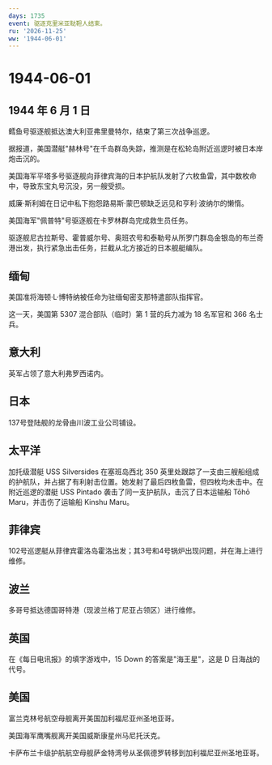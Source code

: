 ```yaml
---
days: 1735
event: 驱逐克里米亚鞑靼人结束。
ru: '2026-11-25'
ww: '1944-06-01'
---
```


# 1944-06-01

## 1944 年 6 月 1 日

鳕鱼号驱逐舰抵达澳大利亚弗里曼特尔，结束了第三次战争巡逻。

据报道，美国潜艇"赫林号"在千岛群岛失踪，推测是在松轮岛附近巡逻时被日本岸炮击沉的。

美国海军平塔多号驱逐舰向菲律宾海的日本护航队发射了六枚鱼雷，其中数枚命中，导致东宝丸号沉没，另一艘受损。

威廉·斯利姆在日记中私下抱怨路易斯·蒙巴顿缺乏远见和亨利·波纳尔的懒惰。

美国海军"佩普特"号驱逐舰在卡罗林群岛完成救生员任务。

驱逐舰尼古拉斯号、霍普威尔号、奥班农号和泰勒号从所罗门群岛金银岛的布兰奇港出发，执行紧急出击任务，拦截从北方接近的日本舰艇编队。

## 缅甸

美国准将海顿·L·博特纳被任命为驻缅甸密支那特遣部队指挥官。

这一天，美国第 5307 混合部队（临时）第 1 营的兵力减为 18 名军官和 366
名士兵。

## 意大利

英军占领了意大利弗罗西诺内。

## 日本

137号登陆舰的龙骨由川波工业公司铺设。

## 太平洋

加托级潜艇 USS Silversides 在塞班岛西北 350
英里处跟踪了一支由三艘船组成的护航队，并占据了有利射击位置。她发射了最后四枚鱼雷，但四枚均未击中。在附近巡逻的潜艇
USS Pintado 袭击了同一支护航队，击沉了日本运输船 Tōhō
Maru，并击伤了运输船 Kinshu Maru。

## 菲律宾

102号巡逻艇从菲律宾霍洛岛霍洛出发；其3号和4号锅炉出现问题，并在海上进行维修。

## 波兰

多哥号抵达德国哥特港（现波兰格丁尼亚占领区）进行维修。

## 英国

在《每日电讯报》的填字游戏中，15 Down 的答案是"海王星"，这是 D
日海战的代号。

## 美国

富兰克林号航空母舰离开美国加利福尼亚州圣地亚哥。

美国海军鹰嘴舰离开美国威斯康星州马尼托沃克。

卡萨布兰卡级护航航空母舰萨金特湾号从圣佩德罗转移到加利福尼亚州圣地亚哥。